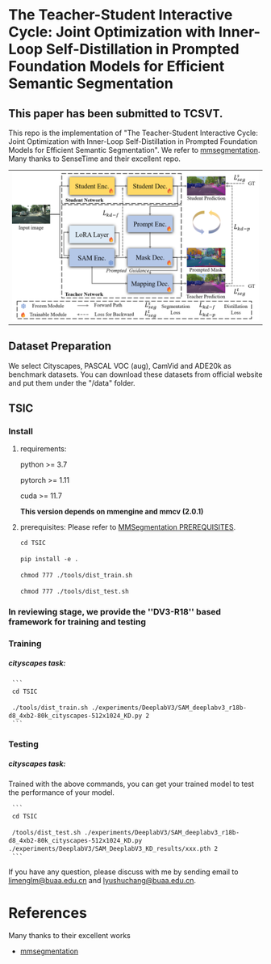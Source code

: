 # The Teacher-Student Interactive Cycle: Joint Optimization with Inner-Loop Self-Distillation in Prompted Foundation Models for Efficient Semantic Segmentation
## This paper has been submitted to TCSVT.
This repo is the implementation of "The Teacher-Student Interactive Cycle: Joint Optimization with Inner-Loop Self-Distillation in Prompted Foundation Models for Efficient Semantic Segmentation". We refer to  [mmsegmentation](https://github.com/open-mmlab/mmsegmentation). Many thanks to SenseTime and their excellent repo.

<table>
    <tr>
    <td><img src="PaperFig\TSIC.png" width = "100%" alt="TSIC"/></td>
    </tr>
</table>

## Dataset Preparation

We select Cityscapes, PASCAL VOC (aug), CamVid and ADE20k as benchmark datasets. You can download these datasets from official website and put them under the "/data" folder.

## TSIC

### Install

1. requirements:
    
    python >= 3.7
        
    pytorch >= 1.11
        
    cuda >= 11.7

   **This version depends on mmengine and mmcv (2.0.1)**
    
3. prerequisites: Please refer to  [MMSegmentation PREREQUISITES](https://mmsegmentation.readthedocs.io/en/latest/get_started.html).

     ```
     cd TSIC
     
     pip install -e .
     
     chmod 777 ./tools/dist_train.sh
     
     chmod 777 ./tools/dist_test.sh
     ```
### In reviewing stage, we provide the ''DV3-R18'' based framework for training and testing
### Training
##### cityscapes task:

     ```
     cd TSIC
     
     ./tools/dist_train.sh ./experiments/DeeplabV3/SAM_deeplabv3_r18b-d8_4xb2-80k_cityscapes-512x1024_KD.py 2
     ```

### Testing
##### cityscapes task:
Trained with the above commands, you can get your trained model to test the performance of your model.   

     ```
     cd TSIC
     
     /tools/dist_test.sh ./experiments/DeeplabV3/SAM_deeplabv3_r18b-d8_4xb2-80k_cityscapes-512x1024_KD.py ./experiments/DeeplabV3/SAM_DeeplabV3_KD_results/xxx.pth 2
     ```

If you have any question, please discuss with me by sending email to limenglm@buaa.edu.cn and lyushuchang@buaa.edu.cn.

# References
Many thanks to their excellent works
* [mmsegmentation](https://github.com/open-mmlab/mmsegmentation)
